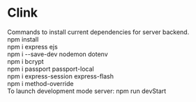 # Clink

Commands to install current dependencies for server backend.  
npm install  
npm i express ejs  
npm i --save-dev nodemon dotenv  
npm i bcrypt  
npm i passport passport-local  
npm i express-session express-flash  
npm i method-override  
To launch development mode server:
npm run devStart
